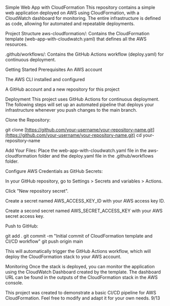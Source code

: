 Simple Web App with CloudFormation
This repository contains a simple web application deployed on AWS using CloudFormation, with a CloudWatch dashboard for monitoring. The entire infrastructure is defined as code, allowing for automated and repeatable deployments.

Project Structure
aws-cloudformation/: Contains the CloudFormation template (web-app-with-cloudwatch.yaml) that defines all the AWS resources.

.github/workflows/: Contains the GitHub Actions workflow (deploy.yaml) for continuous deployment.

Getting Started
Prerequisites
An AWS account

The AWS CLI installed and configured

A GitHub account and a new repository for this project

Deployment
This project uses GitHub Actions for continuous deployment. The following steps will set up an automated pipeline that deploys your infrastructure whenever you push changes to the main branch.

Clone the Repository:

git clone [https://github.com/your-username/your-repository-name.git](https://github.com/your-username/your-repository-name.git)
cd your-repository-name

Add Your Files:
Place the web-app-with-cloudwatch.yaml file in the aws-cloudformation folder and the deploy.yaml file in the .github/workflows folder.

Configure AWS Credentials as GitHub Secrets:

In your GitHub repository, go to Settings > Secrets and variables > Actions.

Click "New repository secret".

Create a secret named AWS_ACCESS_KEY_ID with your AWS access key ID.

Create a second secret named AWS_SECRET_ACCESS_KEY with your AWS secret access key.

Push to GitHub:

git add .
git commit -m "Initial commit of CloudFormation template and CI/CD workflow"
git push origin main

This will automatically trigger the GitHub Actions workflow, which will deploy the CloudFormation stack to your AWS account.

Monitoring
Once the stack is deployed, you can monitor the application using the CloudWatch Dashboard created by the template. The dashboard URL can be found in the outputs of the CloudFormation stack in the AWS console.

This project was created to demonstrate a basic CI/CD pipeline for AWS CloudFormation. Feel free to modify and adapt it for your own needs.
9/13